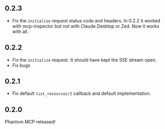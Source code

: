 ## 0.2.3

- Fix the `initialize` request status code and headers. In 0.2.2 it worked
with mcp-inspector but not with Claude Desktop or Zed. Now it works with all.

## 0.2.2

- Fix the `initialize` request. It should have kept the SSE stream open.
- Fix bugs

## 0.2.1

- Fix default `list_resources/2` callback and default implementation.

## 0.2.0

Phantom MCP released!
